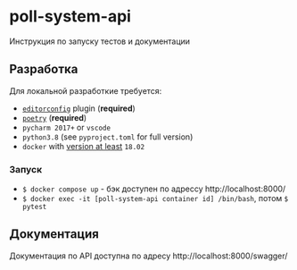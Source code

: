 # poll-system-api

Инструкция по запуску тестов и документации


## Разработка

Для локальной разработкие требуется:

- [`editorconfig`](http://editorconfig.org/) plugin (**required**)
- [`poetry`](https://github.com/python-poetry/poetry) (**required**)
- `pycharm 2017+` or `vscode`
- `python3.8` (see `pyproject.toml` for full version)
- `docker` with [version at least](https://docs.docker.com/compose/compose-file/#compose-and-docker-compatibility-matrix) `18.02`

### Запуск
- `$ docker compose up` - бэк доступен по адрессу http://localhost:8000/
- `$ docker exec -it [poll-system-api container id] /bin/bash`, потом `$ pytest`


## Документация

Документация по API доступна по адресу http://localhost:8000/swagger/

